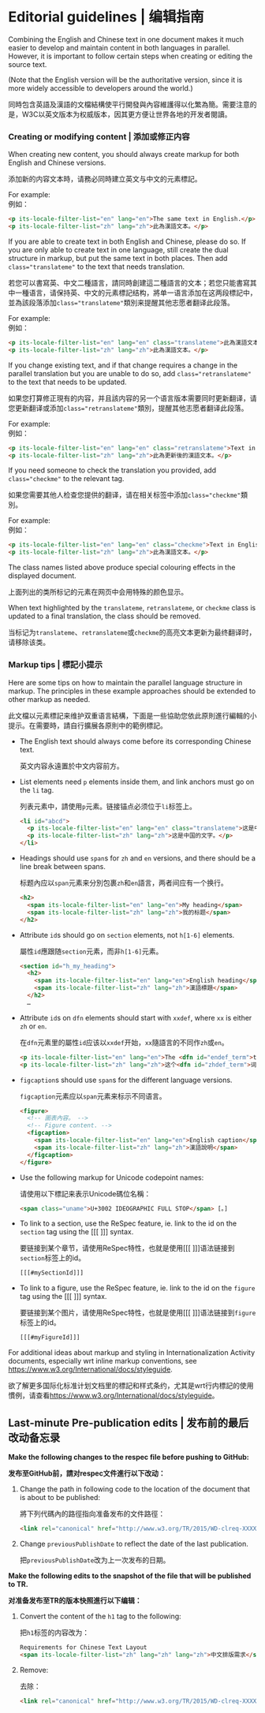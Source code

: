 # Editorial guidelines | 编辑指南
Combining the English and Chinese text in one document makes it much easier to develop and maintain content in both languages in parallel. However, it is important to follow certain steps when creating or editing the source text.

(Note that the English version will be the authoritative version, since it is more widely accessible to developers around the world.)

同時包含英語及漢語的文檔結構使平行開發與內容維護得以化繁為簡。需要注意的是，W3C以英文版本为权威版本，因其更方便让世界各地的开发者閱讀。

### Creating or modifying content | 添加或修正内容

When creating new content, you should always create markup for both English and Chinese versions.

添加新的内容文本時，请務必同時建立英文与中文的元素標記。

For example:  
例如： 

```html
<p its-locale-filter-list="en" lang="en">The same text in English.</p>
<p its-locale-filter-list="zh" lang="zh">此為漢語文本。</p>
```

If you are able to create text in both English and Chinese, please do so. If you are only able to create text in one language, still create the dual structure in markup, but put the same text in both places. Then add `class="translateme"` to the text that needs translation.

若您可以書寫英、中文二種語言，請同時創建這二種語言的文本；若您只能書寫其中一種语言，请保持英、中文的元素標記结构，將单一语言添加在这两段標記中，並為該段落添加`class="translateme"`類別来提醒其他志愿者翻译此段落。

For example:  
例如：

```html
<p its-locale-filter-list="en" lang="en" class="translateme">此為漢語文本。</p>
<p its-locale-filter-list="zh" lang="zh">此為漢語文本。</p>
```

If you change existing text, and if that change requires a change in the parallel translation but you are unable to do so, add `class="retranslateme"` to the text that needs to be updated.

如果您打算修正現有的内容，并且該内容的另一个语言版本需要同时更新翻译，请您更新翻译或添加`class="retranslateme"`類別，提醒其他志愿者翻译此段落。

For example:  
例如：

```html
<p its-locale-filter-list="en" lang="en" class="retranslateme">Text in English.</p>
<p its-locale-filter-list="zh" lang="zh">此為更新後的漢語文本。</p>
```

If you need someone to check the translation you provided, add `class="checkme"` to the relevant tag.

如果您需要其他人检查您提供的翻译，请在相关标签中添加`class="checkme"`類別。

For example:  
例如：

```html
<p its-locale-filter-list="en" lang="en" class="checkme">Text in English.</p>
<p its-locale-filter-list="zh" lang="zh">此為漢語文本。</p>
```

The class names listed above produce special colouring effects in the displayed document.

上面列出的类所标记的元素在网页中会用特殊的颜色显示。

When text highlighted by the `translateme`, `retranslateme`, or `checkme` class is updated to a final translation, the class should be removed.

当标记为`translateme`、`retranslateme`或`checkme`的高亮文本更新为最终翻译时，请移除该类。

### Markup tips | 標記小提示 

Here are some tips on how to maintain the parallel language structure in markup. The principles in these example approaches should be extended to other markup as needed.

此文檔以元素標記来维护双重语言結構，下面是一些協助您依此原則進行編輯的小提示。在需要時，請自行擴展各原則中的範例標記。

- The English text should always come before its corresponding Chinese text.

    英文内容永遠置於中文内容前方。

- List elements need `p` elements inside them, and link anchors must go on the `li` tag.

    列表元素中，請使用`p`元素。链接锚点必须位于`li`标签上。

    ```html
    <li id="abcd">
      <p its-locale-filter-list="en" lang="en" class="translateme">这是中国的文字。</p>
      <p its-locale-filter-list="zh" lang="zh">这是中国的文字。</p>
    </li>
    ```

- Headings should use `span`s for `zh` and `en` versions, and there should be a line break between spans.

    标题內应以`span`元素来分別包裹`zh`和`en`語言，两者间应有一个换行。

    ```html
    <h2>
      <span its-locale-filter-list="en" lang="en">My heading</span>
      <span its-locale-filter-list="zh" lang="zh">我的标题</span>
    </h2>
    ```

- Attribute `id`s should go on `section` elements, not `h[1-6]` elements.

    屬性`id`應跟随`section`元素，而非`h[1-6]`元素。

    ```html
    <section id="h_my_heading">
      <h2>
        <span its-locale-filter-list="en" lang="en">English heading</span>
        <span its-locale-filter-list="zh" lang="zh">漢語標題</span>
      </h2>
      …
    ``` 

- Attribute `id`s on `dfn` elements should start with `xxdef`, where `xx` is either `zh` or `en`.

    在`dfn`元素里的屬性`id`应该以`xxdef`开始，`xx`隨語言的不同作`zh`或`en`。

    ```html
    <p its-locale-filter-list="en" lang="en">The <dfn id="endef_term">term</dfn> is a technical word.</p>
    <p its-locale-filter-list="zh" lang="zh">这个<dfn id="zhdef_term">词汇</dfn>是一个技术用语。</p>
    ```

- `figcaption`s should use `span`s for the different language versions.

    `figcaption`元素应以`span`元素来标示不同语言。

    ```html
    <figure>
      <!-- 圖表內容。 -->
      <!-- Figure content. -->
      <figcaption>
        <span its-locale-filter-list="en" lang="en">English caption</span>
        <span its-locale-filter-list="zh" lang="zh">漢語說明</span>
      </figcaption>
    </figure>
    ```

- Use the following markup for Unicode codepoint names:

    请使用以下標記来表示Unicode碼位名稱：

    ```html
    <span class="uname">U+3002 IDEOGRAPHIC FULL STOP</span> [。]
    ```

- To link to a section, use the ReSpec feature, ie. link to the id on the `section` tag using the [[[ ]]] syntax.

    要链接到某个章节，请使用ReSpec特性，也就是使用[[[ ]]]语法链接到`section`标签上的id。

    ```html
    [[[#mySectionId]]]
    ```

- To link to a figure, use the ReSpec feature, ie. link to the id on the `figure` tag using the [[[ ]]] syntax.

    要链接到某个图片，请使用ReSpec特性，也就是使用[[[ ]]]语法链接到`figure`标签上的id。

    ```html
    [[[#myFigureId]]]
    ```

For additional ideas about markup and styling in Internationalization Activity documents, especially wrt inline markup conventions, see <https://www.w3.org/International/docs/styleguide>.

欲了解更多国际化标准计划文档里的標記和样式条约，尤其是wrt行内標記的使用慣例，请查看<https://www.w3.org/International/docs/styleguide>。

## Last-minute Pre-publication edits | 发布前的最后改动备忘录

**Make the following changes to the respec file before pushing to GitHub:**

**发布至GitHub前，請对respec文件進行以下改动：**

1. Change the path in following code to the location of the document that is about to be published:

    將下列代碼內的路徑指向准备发布的文件路徑：
    
    ```html 
    <link rel="canonical" href="http://www.w3.org/TR/2015/WD-clreq-XXXXXXX/"/>
    ```

2. Change `previousPublishDate` to reflect the date of the last publication. 

    把`previousPublishDate`改为上一次发布的日期。

**Make the following edits to the snapshot of the file that will be published to TR.**

**对准备发布至TR的版本快照進行以下编辑：**

1. Convert the content of the `h1` tag to the following:

    把`h1`标签的内容改为：

    ```html
    Requirements for Chinese Text Layout 
    <span its-locale-filter-list="zh" lang="zh" lang="zh">中文排版需求</span>
    ```

2. Remove:

    去除：
    
    ```html
    <link rel="canonical" href="http://www.w3.org/TR/2015/WD-clreq-XXXXXXXX/"/>
    ``` 
